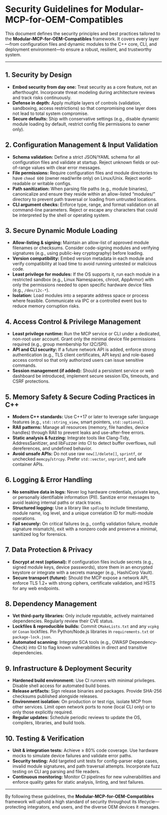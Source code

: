 # Security Guidelines for Modular-MCP-for-OEM-Compatibles

This document defines the security principles and best practices tailored to the **Modular-MCP-for-OEM-Compatibles** framework. It covers every layer—from configuration files and dynamic modules to the C++ core, CLI, and deployment environment—to ensure a robust, resilient, and trustworthy system.

---

## 1. Security by Design
- **Embed security from day one:** Treat security as a core feature, not an afterthought. Incorporate threat modeling during architecture reviews and track risks continuously.
- **Defense in depth:** Apply multiple layers of controls (validation, sandboxing, access restrictions) so that compromising one layer does not lead to total system compromise.
- **Secure defaults:** Ship with conservative settings (e.g., disable dynamic module loading by default, restrict config file permissions to owner only).

## 2. Configuration Management & Input Validation
- **Schema validation:** Define a strict JSON/YAML schema for all configuration files and validate at startup. Reject unknown fields or out-of-range values with clear error messages.
- **File permissions:** Require configuration files and module directories to have `chmod 600` (owner read/write only) on Linux/Unix. Reject world-readable or writable configs.
- **Path sanitization:** When parsing file paths (e.g., module binaries), canonicalize and ensure they reside within an allow-listed “modules/” directory to prevent path traversal or loading from untrusted locations.
- **CLI argument checks:** Enforce type, range, and format validation on all command-line parameters. Reject or escape any characters that could be interpreted by the shell or operating system.

## 3. Secure Dynamic Module Loading
- **Allow-listing & signing:** Maintain an allow-list of approved module filenames or checksums. Consider code-signing modules and verifying signatures (e.g., using public-key cryptography) before loading.
- **Version compatibility:** Embed version metadata in each module and verify compatibility at load time to avoid running untested or malicious code.
- **Least privilege for modules:** If the OS supports it, run each module in a restricted sandbox (e.g., Linux Namespaces, chroot, AppArmor) with only the permissions needed to open specific hardware device files (e.g., `/dev/i2c-*`).
- **Isolation:** Load modules into a separate address space or process where feasible. Communicate via IPC or a controlled event bus to reduce memory corruption risks.

## 4. Access Control & Privilege Management
- **Least privilege runtime:** Run the MCP service or CLI under a dedicated, non-root user account. Grant only the minimal device file permissions required (e.g., group membership for I2C/SPI).
- **API and CLI security:** If a future network API is added, enforce strong authentication (e.g., TLS client certificates, API keys) and role-based access control so that only authorized users can issue sensitive commands.
- **Session management (if added):** Should a persistent service or web dashboard be introduced, implement secure session IDs, timeouts, and CSRF protections.

## 5. Memory Safety & Secure Coding Practices in C++
- **Modern C++ standards:** Use C++17 or later to leverage safer language features (e.g., `std::string_view`, smart pointers, `std::optional`).
- **RAII patterns:** Manage all resources (memory, file handles, device handles) through RAII to prevent leaks and use-after-free errors.
- **Static analysis & fuzzing:** Integrate tools like Clang-Tidy, AddressSanitizer, and libFuzzer into CI to detect buffer overflows, null dereferences, and undefined behavior.
- **Avoid unsafe APIs:** Do not use raw `new[]/delete[]`, `sprintf`, or unchecked `memcpy`/`strcpy`. Prefer `std::vector`, `snprintf`, and safe container APIs.

## 6. Logging & Error Handling
- **No sensitive data in logs:** Never log hardware credentials, private keys, or personally identifiable information (PII). Sanitize error messages to avoid leaking internal paths or stack traces.
- **Structured logging:** Use a library like `spdlog` to include timestamp, module name, log level, and a unique correlation ID for multi-module operations.
- **Fail securely:** On critical failures (e.g., config validation failure, module signature mismatch), exit with a nonzero code and preserve a minimal, sanitized log for forensics.

## 7. Data Protection & Privacy
- **Encrypt at rest (optional):** If configuration files include secrets (e.g., signed module keys, device passwords), store them in an encrypted keystore or integrate with a secrets manager (e.g., HashiCorp Vault).
- **Secure transport (future):** Should the MCP expose a network API, enforce TLS 1.2+ with strong ciphers, certificate validation, and HSTS for any web endpoints.

## 8. Dependency Management
- **Vet third-party libraries:** Only include reputable, actively maintained dependencies. Regularly review their CVE status.
- **Lockfiles & reproducible builds:** Commit `CMakeLists.txt` and any `vcpkg` or `Conan` lockfiles. Pin Python/Node.js libraries in `requirements.txt` or `package-lock.json`.
- **Automated scanning:** Integrate SCA tools (e.g., OWASP Dependency-Check) into CI to flag known vulnerabilities in direct and transitive dependencies.

## 9. Infrastructure & Deployment Security
- **Hardened build environment:** Use CI runners with minimal privileges. Disable shell access for automated build boxes.
- **Release artifacts:** Sign release binaries and packages. Provide SHA-256 checksums published alongside releases.
- **Environment isolation:** On production or test rigs, isolate MCP from other services. Limit open network ports to none (local CLI only) or to only those explicitly required.
- **Regular updates:** Schedule periodic reviews to update the OS, compilers, libraries, and build tools.

## 10. Testing & Verification
- **Unit & integration tests:** Achieve ≥ 80% code coverage. Use hardware mocks to simulate device failures and validate error paths.
- **Security testing:** Add targeted unit tests for config-parser edge cases, invalid module signatures, and path traversal attempts. Incorporate fuzz testing on CLI arg parsing and file readers.
- **Continuous monitoring:** Monitor CI pipelines for new vulnerabilities and enforce quality gates for static analysis, linting, and test failures.

---

By following these guidelines, the **Modular-MCP-for-OEM-Compatibles** framework will uphold a high standard of security throughout its lifecycle—protecting integrators, end users, and the diverse OEM devices it manages.